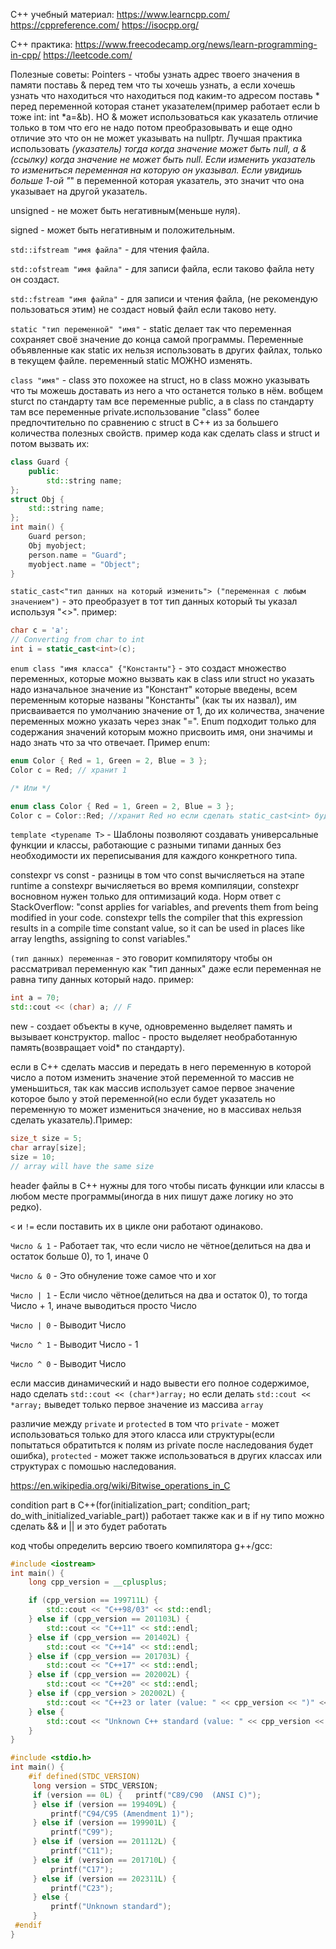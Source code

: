 C++ учебный материал:
https://www.learncpp.com/
https://cppreference.com/
https://isocpp.org/

C++ практика:
https://www.freecodecamp.org/news/learn-programming-in-cpp/
https://leetcode.com/

Полезные советы: Pointers - чтобы узнать адрес твоего значения в памяти поставь & перед тем что ты хочешь узнать, а если хочешь узнать что находиться что находиться под каким-то адресом поставь * перед переменной которая станет указателем(пример работает если b тоже int: int *a=&b). НО & может использоваться как указатель отличие только в том что его не надо потом преобразовывать и еще одно отличие это что он не может указывать на nullptr. Лучшая практика использовать *(указатель) тогда когда значение может быть null, а &(ссылку) когда значение не может быть null. Если изменить указатель то измениться переменная на которую он указывал. Если увидишь больше 1-ой "*" в переменной которая указатель, это значит что она указывает на другой указатель.

unsigned - не может быть негативным(меньше нуля).

signed - может быть негативным и положительным.

`std::ifstream "имя файла"` - для чтения файла.

`std::ofstream "имя файла"` - для записи файла, если таково файла нету он создаст.

`std::fstream "имя файла"` - для записи и чтения файла, (не рекомендую пользоваться этим) не создаст новый файл если таково нету.

`static "тип переменной" "имя"` - static делает так что переменная сохраняет своё значение до конца самой программы. Переменные объявленные как static их нельзя использовать в других файлах, только в текущем файле. переменный static МОЖНО изменять.

`class "имя"` - class это похожее на struct, но в class можно указывать что ты можешь доставать из него а что останется только в нём. вобщем sturct по стандарту там все переменные public, а в class по стандарту там все переменные private.использование "class" более предпочтительно по сравнению с struct в C++ из за большего количества полезных свойств. пример кода как сделать class и struct и потом вызвать их:
```cpp
class Guard {
    public:
        std::string name;
};
struct Obj {
    std::string name;
};
int main() {
    Guard person;
    Obj myobject;
    person.name = "Guard";
    myobject.name = "Object";
}
```

`static_cast<"тип данных на который изменить"> ("переменная с любым значением")` - это преобразует в тот тип данных который ты указал используя "<>". пример:
```cpp
char c = 'a';  
// Converting from char to int
int i = static_cast<int>(c);
```

`enum class "имя класса" {"Константы"}` - это создаст множество переменных, которые можно вызвать как в class или struct но указать надо изначальное значение из "Констант" которые введены, всем переменным которые названы "Константы" (как ты их назвал), им присваивается по умолчанию значение от 1, до их количества, значение переменных можно указать через знак "=". Enum подходит только для содержания значений которым можно присвоить имя, они значимы и надо знать что за что отвечает. Пример enum:
```cpp
enum Color { Red = 1, Green = 2, Blue = 3 };
Color c = Red; // хранит 1

/* Или */

enum class Color { Red = 1, Green = 2, Blue = 3 };
Color c = Color::Red; //хранит Red но если сделать static_cast<int> будет 1
```

`template <typename T>`  - Шаблоны позволяют создавать универсальные функции и классы, работающие с разными типами данных без необходимости их переписывания для каждого конкретного типа.

constexpr vs const - разницы в том что const вычисляеться на этапе runtime а constexpr вычисляеться во время компиляции, constexpr восновном нужен только для оптимизаций кода.
Норм ответ с StackOverflow:
"const applies for variables, and prevents them from being modified in your code. constexpr tells the compiler that this expression results in a compile time constant value, so it can be used in places like array lengths, assigning to const variables."

`(тип данных) переменная` - это говорит компилятору чтобы он рассматривал переменную как "тип данных" даже если переменная не равна типу данных который надо. пример:
 ```cpp
int a = 70;
std::cout << (char) a; // F
```

new - создает объекты в куче, одновременно выделяет память и вызывает конструктор.
malloc -  просто выделяет необработанную память(возвращает void* по стандарту).

если в C++ сделать массив и передать в него переменную в которой число а потом изменить значение этой переменной то массив не уменьшиться, так как массив использует самое первое значение которое было у этой переменной(но если будет указатель но переменную то может измениться значение, но в массивах нельзя сделать указатель).Пример:

```cpp
size_t size = 5;
char array[size];
size = 10;
// array will have the same size
```

header файлы в C++ нужны для того чтобы писать функции или классы в любом месте программы(иногда в них пишут даже логику но это редко).

`<` и `!=` если поставить их в цикле они работают одинаково.

`Число & 1` - Работает так, что если число не чётное(делиться на два и остаток больше 0), то 1, иначе 0

`Число & 0` - Это обнуление тоже самое что и xor

`Число | 1` - Если число чётное(делиться на два и остаток 0), то тогда Число + 1, иначе выводиться просто Число

`Число | 0` - Выводит Число

`Число ^ 1` - Выводит Число - 1

`Число ^ 0` - Выводит Число

если массив динамический и надо вывести его полное содержимое, надо сделать `std::cout << (char*)array;` но если делать `std::cout << *array;` выведет только первое значение из массива `array`

различие между `private` и `protected` в том что `private` - может использоваться только для этого класса или структуры(если попытаться обратитьтся к полям из private после наследования будет ошибка), `protected` - может также использоваться в других классах или структурах с помошью наследования.

https://en.wikipedia.org/wiki/Bitwise_operations_in_C

condition part в C++(for(initialization_part; condition_part; do_with_initialized_variable_part)) работает также как и в if ну типо можно сделать && и || и это будет работать

код чтобы определить версию твоего компилятора g++/gcc:
```cpp
#include <iostream>
int main() {
    long cpp_version = __cplusplus;

    if (cpp_version == 199711L) {
        std::cout << "C++98/03" << std::endl;
    } else if (cpp_version == 201103L) {
        std::cout << "C++11" << std::endl;
    } else if (cpp_version == 201402L) {
        std::cout << "C++14" << std::endl;
    } else if (cpp_version == 201703L) {
        std::cout << "C++17" << std::endl;
    } else if (cpp_version == 202002L) {
        std::cout << "C++20" << std::endl;
    } else if (cpp_version > 202002L) {
        std::cout << "C++23 or later (value: " << cpp_version << ")" << std::endl;
    } else {
        std::cout << "Unknown C++ standard (value: " << cpp_version << ")" << std::endl;
    }
}
```
```c
#include <stdio.h>
int main() {
    #if defined(STDC_VERSION)
     long version = STDC_VERSION;
     if (version == 0L) {   printf("C89/C90  (ANSI C)");
     } else if (version == 199409L) {
         printf("C94/C95 (Amendment 1)");
     } else if (version == 199901L) {
         printf("C99");
     } else if (version == 201112L) {
         printf("C11");
     } else if (version == 201710L) {
         printf("C17");
     } else if (version == 202311L) {
         printf("C23");
     } else {
         printf("Unknown standard");
     }
 #endif
}
```
